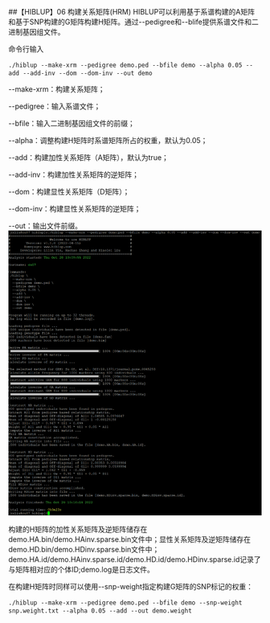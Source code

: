 ##【HIBLUP】06 构建关系矩阵(HRM)
HIBLUP可以利用基于系谱构建的A矩阵和基于SNP构建的G矩阵构建H矩阵。通过--pedigree和--blife提供系谱文件和二进制基因组文件。

命令行输入

```​
./hiblup --make-xrm --pedigree demo.ped --bfile demo --alpha 0.05 --add --add-inv --dom --dom-inv --out demo
```

--make-xrm：构建关系矩阵；

--pedigree：输入系谱文件；

--bfile：输入二进制基因组文件的前缀；

--alpha：调整构建H矩阵时系谱矩阵所占的权重，默认为0.05；

--add：构建加性关系矩阵（A矩阵），默认为true；

--add-inv：构建加性关系矩阵的逆矩阵；

--dom：构建显性关系矩阵（D矩阵）；

--dom-inv：构建显性关系矩阵的逆矩阵；

--out：输出文件前缀。
​
![](picture/1.png)

构建的H矩阵的加性关系矩阵及逆矩阵储存在demo.HA.bin/demo.HAinv.sparse.bin文件中；显性关系矩阵及逆矩阵储存在demo.HD.bin/demo.HDinv.sparse.bin文件中；demo.HA.id/demo.HAinv.sparse.id/demo.HD.id/demo.HDinv.sparse.id记录了与矩阵相对应的个体ID;demo.log是日志文件。

在构建H矩阵时同样可以使用--snp-weight指定构建G矩阵的SNP标记的权重：

```​
./hiblup --make-xrm --pedigree demo.ped --bfile demo --snp-weight snp.weight.txt --alpha 0.05 --add --out demo.weight
```
​